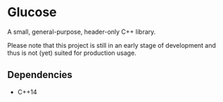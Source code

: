 # Glucose
A small, general-purpose, header-only C++ library.

Please note that this project is still in an early stage of development and thus is not (yet) suited for production usage.

## Dependencies
* C++14